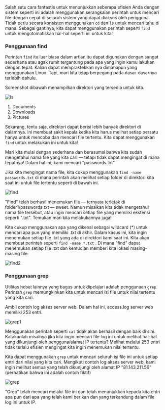 Salah satu cara fantastis untuk menunjukkan seberapa efisien Anda dengan sistem seperti ini adalah menggunakan serangkaian perintah untuk mencari file dengan cepat di seluruh sistem yang dapat diakses oleh pengguna. Tidak perlu secara konsisten menggunakan `cd` dan `ls` untuk mencari tahu di mana. Sebagai gantinya, kita dapat menggunakan perintah seperti `find` untuk mengotomatiskan hal-hal seperti ini untuk kita!

### Penggunaan find
Perintah `find` itu luar biasa dalam artian itu dapat digunakan dengan sangat sederhana atau agak rumit tergantung pada apa yang ingin kamu lakukan dengan tepat. Kalian dapat mempraktekkan nya dimanapun yang menggunakan Linux. Tapi, mari kita tetap berpegang pada dasar-dasarnya terlebih dahulu.

Screenshot dibawah menampilkan direktori yang tersedia untuk kita.

![ls](https://raw.githubusercontent.com/yingcrackerhades/cybersec-module/main/Pre%20Security/Linux%20Fundamental/Image/Screenshot%20from%202022-11-03%2021-47-29.png)

1. Documents
2. Downloads
3. Pictures

Sekarang, tentu saja, direktori dapat berisi lebih banyak direktori di dalamnya. Ini membuat sakit kepala ketika kita harus melihat setiap persatu hanya untuk mencoba dan mencari file tertentu. Kita dapat menggunakan `find` untuk melakukan ini untuk kita!

Mari kita mulai dengan sederhana dan berasumsi bahwa kita sudah mengetahui nama file yang kita cari — tetapi tidak dapat mengingat di mana tepatnya! Dalam hal ini, kami mencari "passwords.txt"

Jika kita mengingat nama file, kita cukup menggunakan `find -name passwords.txt` di mana perintah akan melihat setiap folder di direktori kita saat ini untuk file tertentu seperti di bawah ini.

![find]()

"Find" telah berhasil menemukan file — ternyata terletak di folder1/passwords.txt — sweet. Namun misalkan kita tidak mengetahui nama file tersebut, atau ingin mencari setiap file yang memiliki ekstensi seperti ".txt". Temukan mari kita melakukannya juga!

Kita cukup menggunakan apa yang dikenal sebagai wildcard (*) untuk mencari apa pun yang memiliki .txt di akhir. Dalam kasus ini, kita ingin menemukan setiap file .txt yang ada di direktori kami saat ini. Kita akan membuat perintah seperti `find -name *.txt` . Di mana "find" dapat menemukan setiap file .txt dan kemudian memberi kita lokasi masing-masing file:

![find2]()

### Penggunaan grep
Utilitas hebat lainnya yang bagus untuk dipelajari adalah penggunaan `grep`. Perintah `grep` memungkinkan kita untuk mencari isi file untuk nilai tertentu yang kita cari.

Ambil contoh log akses server web. Dalam hal ini, access.log server web memiliki 253 entri.

![grep1]()

Menggunakan perintah seperti `cat` tidak akan berhasil dengan baik di sini. Katakanlah misalnya jika kita ingin mencari file log ini untuk melihat hal-hal yang dikunjungi oleh pengguna/alamat IP tertentu? Melihat melalui 253 entri tidak terlalu efisien mengingat kita ingin menemukan nilai tertentu.

Kita dapat menggunakan `grep` untuk mencari seluruh isi file ini untuk setiap entri dari nilai yang kita cari. Mengikuti contoh log akses server web, kami ingin melihat semua yang telah dikunjungi oleh alamat IP "81.143.211.56" (perhatikan bahwa ini adalah contoh fiktif)

![grep](https://raw.githubusercontent.com/yingcrackerhades/cybersec-module/main/Pre%20Security/Linux%20Fundamental/Image/grep.png)

"Grep" telah mencari melalui file ini dan telah menunjukkan kepada kita entri apa pun dari apa yang telah kami berikan dan yang terkandung dalam file log ini untuk IP.
